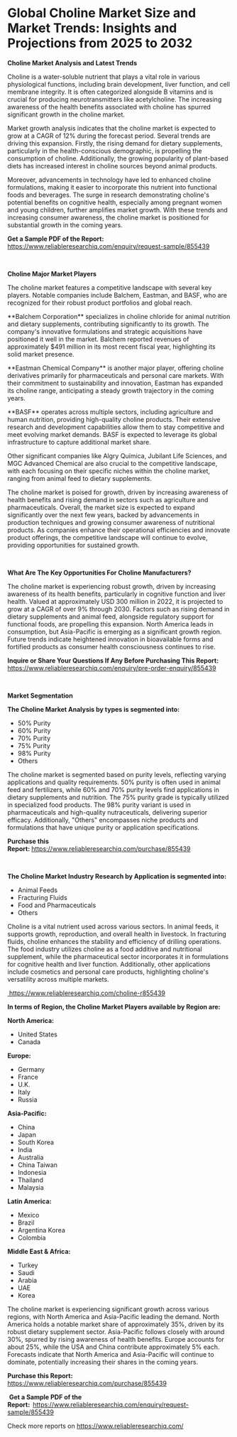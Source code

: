 <p><h1>Global Choline Market Size and Market Trends: Insights and Projections from 2025 to 2032</h1></p><p><strong>Choline Market Analysis and Latest Trends</strong></p>
<p><p>Choline is a water-soluble nutrient that plays a vital role in various physiological functions, including brain development, liver function, and cell membrane integrity. It is often categorized alongside B vitamins and is crucial for producing neurotransmitters like acetylcholine. The increasing awareness of the health benefits associated with choline has spurred significant growth in the choline market.</p><p>Market growth analysis indicates that the choline market is expected to grow at a CAGR of 12% during the forecast period. Several trends are driving this expansion. Firstly, the rising demand for dietary supplements, particularly in the health-conscious demographic, is propelling the consumption of choline. Additionally, the growing popularity of plant-based diets has increased interest in choline sources beyond animal products. </p><p>Moreover, advancements in technology have led to enhanced choline formulations, making it easier to incorporate this nutrient into functional foods and beverages. The surge in research demonstrating choline's potential benefits on cognitive health, especially among pregnant women and young children, further amplifies market growth. With these trends and increasing consumer awareness, the choline market is positioned for substantial growth in the coming years.</p></p>
<p><strong>Get a Sample PDF of the Report:&nbsp;</strong> <a href="https://www.reliableresearchiq.com/enquiry/request-sample/855439?utm_campaign=2099&utm_medium=2&utm_source=Github&utm_content=ia&utm_term=30012025&utm_id=choline">https://www.reliableresearchiq.com/enquiry/request-sample/855439</a></p>
<p>&nbsp;</p>
<p><strong>Choline Major Market Players</strong></p>
<p><p>The choline market features a competitive landscape with several key players. Notable companies include Balchem, Eastman, and BASF, who are recognized for their robust product portfolios and global reach. </p><p>**Balchem Corporation** specializes in choline chloride for animal nutrition and dietary supplements, contributing significantly to its growth. The company's innovative formulations and strategic acquisitions have positioned it well in the market. Balchem reported revenues of approximately $491 million in its most recent fiscal year, highlighting its solid market presence.</p><p>**Eastman Chemical Company** is another major player, offering choline derivatives primarily for pharmaceuticals and personal care markets. With their commitment to sustainability and innovation, Eastman has expanded its choline range, anticipating a steady growth trajectory in the coming years.</p><p>**BASF** operates across multiple sectors, including agriculture and human nutrition, providing high-quality choline products. Their extensive research and development capabilities allow them to stay competitive and meet evolving market demands. BASF is expected to leverage its global infrastructure to capture additional market share.</p><p>Other significant companies like Algry Química, Jubilant Life Sciences, and MGC Advanced Chemical are also crucial to the competitive landscape, with each focusing on their specific niches within the choline market, ranging from animal feed to dietary supplements.</p><p>The choline market is poised for growth, driven by increasing awareness of health benefits and rising demand in sectors such as agriculture and pharmaceuticals. Overall, the market size is expected to expand significantly over the next few years, backed by advancements in production techniques and growing consumer awareness of nutritional products. As companies enhance their operational efficiencies and innovate product offerings, the competitive landscape will continue to evolve, providing opportunities for sustained growth.</p></p>
<p>&nbsp;</p>
<p><strong>What Are The Key Opportunities For Choline Manufacturers?</strong></p>
<p><p>The choline market is experiencing robust growth, driven by increasing awareness of its health benefits, particularly in cognitive function and liver health. Valued at approximately USD 300 million in 2022, it is projected to grow at a CAGR of over 9% through 2030. Factors such as rising demand in dietary supplements and animal feed, alongside regulatory support for functional foods, are propelling this expansion. North America leads in consumption, but Asia-Pacific is emerging as a significant growth region. Future trends indicate heightened innovation in bioavailable forms and fortified products as consumer health consciousness continues to rise.</p></p>
<p><strong>Inquire or Share Your Questions If Any Before Purchasing This Report:</strong> <a href="https://www.reliableresearchiq.com/enquiry/pre-order-enquiry/855439?utm_campaign=2099&utm_medium=2&utm_source=Github&utm_content=ia&utm_term=30012025&utm_id=choline">https://www.reliableresearchiq.com/enquiry/pre-order-enquiry/855439</a></p>
<p>&nbsp;</p>
<p><strong>Market Segmentation</strong></p>
<p><strong>The Choline Market Analysis by types is segmented into:</strong></p>
<p><ul><li>50% Purity</li><li>60% Purity</li><li>70% Purity</li><li>75% Purity</li><li>98% Purity</li><li>Others</li></ul></p>
<p><p>The choline market is segmented based on purity levels, reflecting varying applications and quality requirements. 50% purity is often used in animal feed and fertilizers, while 60% and 70% purity levels find applications in dietary supplements and nutrition. The 75% purity grade is typically utilized in specialized food products. The 98% purity variant is used in pharmaceuticals and high-quality nutraceuticals, delivering superior efficacy. Additionally, "Others" encompasses niche products and formulations that have unique purity or application specifications.</p></p>
<p><strong>Purchase this Report:&nbsp;</strong><a href="https://www.reliableresearchiq.com/purchase/855439?utm_campaign=2099&utm_medium=2&utm_source=Github&utm_content=ia&utm_term=30012025&utm_id=choline">https://www.reliableresearchiq.com/purchase/855439</a></p>
<p>&nbsp;</p>
<p><strong>The Choline Market Industry Research by Application is segmented into:</strong></p>
<p><ul><li>Animal Feeds</li><li>Fracturing Fluids</li><li>Food and Pharmaceuticals</li><li>Others</li></ul></p>
<p><p>Choline is a vital nutrient used across various sectors. In animal feeds, it supports growth, reproduction, and overall health in livestock. In fracturing fluids, choline enhances the stability and efficiency of drilling operations. The food industry utilizes choline as a food additive and nutritional supplement, while the pharmaceutical sector incorporates it in formulations for cognitive health and liver function. Additionally, other applications include cosmetics and personal care products, highlighting choline's versatility across multiple markets.</p></p>
<p><a href="https://www.reliableresearchiq.com/choline-r855439?utm_campaign=2099&utm_medium=2&utm_source=Github&utm_content=ia&utm_term=30012025&utm_id=choline">&nbsp;https://www.reliableresearchiq.com/choline-r855439</a></p>
<p><strong>In terms of Region, the Choline Market Players available by Region are:</strong></p>
<p>
    <p> <strong> North America: </strong>
        <ul>
            <li>United States</li>
            <li>Canada</li>
        </ul>
        </p> 
    <p> <strong> Europe: </strong>
        <ul>
            <li>Germany</li>
            <li>France</li>
            <li>U.K.</li>
            <li>Italy</li>
            <li>Russia</li>
        </ul>
        </p> 
    <p> <strong> Asia-Pacific: </strong>
        <ul>
            <li>China</li>
            <li>Japan</li>
            <li>South Korea</li>
            <li>India</li>
            <li>Australia</li>
            <li>China Taiwan</li>
            <li>Indonesia</li>
            <li>Thailand</li>
            <li>Malaysia</li>
        </ul>
        </p> 
    <p> <strong> Latin America: </strong>
        <ul>
            <li>Mexico</li>
            <li>Brazil</li>
            <li>Argentina Korea</li>
            <li>Colombia</li>
        </ul>
        </p> 
    <p> <strong> Middle East & Africa: </strong>
        <ul>
            <li>Turkey</li>
            <li>Saudi</li>
            <li>Arabia</li>
            <li>UAE</li>
            <li>Korea</li>
        </ul>
    </p>
    </p>
<p><p>The choline market is experiencing significant growth across various regions, with North America and Asia-Pacific leading the demand. North America holds a notable market share of approximately 35%, driven by its robust dietary supplement sector. Asia-Pacific follows closely with around 30%, spurred by rising awareness of health benefits. Europe accounts for about 25%, while the USA and China contribute approximately 5% each. Forecasts indicate that North America and Asia-Pacific will continue to dominate, potentially increasing their shares in the coming years.</p></p>
<p><strong>Purchase this Report: </strong><a href="https://www.reliableresearchiq.com/purchase/855439?utm_campaign=2099&utm_medium=2&utm_source=Github&utm_content=ia&utm_term=30012025&utm_id=choline">https://www.reliableresearchiq.com/purchase/855439</a></p>
<p>&nbsp;<strong>Get a Sample PDF of the Report:&nbsp;&nbsp;</strong><a href="https://www.reliableresearchiq.com/enquiry/request-sample/855439?utm_campaign=2099&utm_medium=2&utm_source=Github&utm_content=ia&utm_term=30012025&utm_id=choline">https://www.reliableresearchiq.com/enquiry/request-sample/855439</a></p>
<p><strong></strong></p>
<p>Check more reports on <a href="https://www.reliableresearchiq.com/?utm_campaign=2099&utm_medium=2&utm_source=Github&utm_content=ia&utm_term=30012025&utm_id=choline">https://www.reliableresearchiq.com/</a></p>
